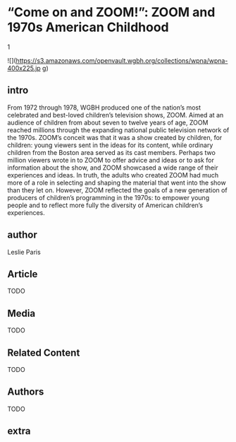 # “Come on and ZOOM!”: ZOOM and 1970s American Childhood

1

![](https://s3.amazonaws.com/openvault.wgbh.org/collections/wpna/wpna-400x225.jp
g)

## intro

From 1972 through 1978, WGBH produced one of the nation’s most celebrated and 
best-loved children’s television shows, ZOOM. Aimed at an audience of children 
from about seven to twelve years of age, ZOOM reached millions through the 
expanding national public television network of the 1970s. ZOOM’s conceit was 
that it was a show created by children, for children: young viewers sent in the 
ideas for its content, while ordinary children from the Boston area served as 
its cast members. Perhaps two million viewers wrote in to ZOOM to offer advice 
and ideas or to ask for information about the show, and ZOOM showcased a wide 
range of their experiences and ideas. In truth, the adults who created ZOOM had 
much more of a role in selecting and shaping the material that went into the 
show than they let on. However, ZOOM reflected the goals of a new generation of 
producers of children’s programming in the 1970s: to empower young people and 
to reflect more fully the diversity of American children’s experiences. 

## author

Leslie Paris

## Article

TODO

## Media

TODO

## Related Content

TODO

## Authors

TODO

## extra